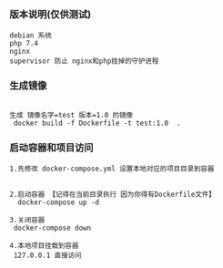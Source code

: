 ### 版本说明(仅供测试)

```
debian 系统
php 7.4
nginx 
supervisor 防止 nginx和php挂掉的守护进程

```

###  生成镜像

```

生成 镜像名字=test 版本=1.0 的镜像
 docker build -f Dockerfile -t test:1.0  .

```

###  启动容器和项目访问

```
1.先修改 docker-compose.yml 设置本地对应的项目目录到容器


2.启动容器 【记得在当前目录执行 因为你得有Dockerfile文件】
  docker-compose up -d

3.关闭容器
 docker-compose down

4.本地项目挂载到容器
 127.0.0.1 直接访问

```
